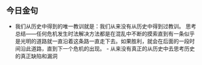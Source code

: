 ## 今日金句

- 我们从历史中得到的唯一教训就是：我们从来没有从历史中得到过教训。
	思考总结——任何危机发生时法解决方法都是在混乱中不断的摸索直到有一条似乎是光明的道路就一直沿着这条路一直走下去。如果胜利，就会在后面的一段时间沿此道路，直到下一个危机的出现。
		- 从来没有真正的从历史中去思考历史的真正缺陷和漏洞